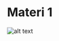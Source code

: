# Materi 1
![alt text](https://github.com/Alfian29/Materi1-5/blob/master/Screenshoot%20Materi1-5/Materi1.png?raw=true)

